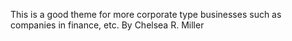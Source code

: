 This is a good theme for more corporate type businesses such as companies in finance, etc.  By Chelsea R. Miller
